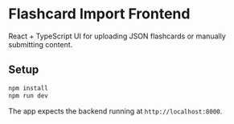 # Flashcard Import Frontend

React + TypeScript UI for uploading JSON flashcards or manually submitting content.

## Setup

```bash
npm install
npm run dev
```

The app expects the backend running at `http://localhost:8000`.
